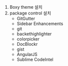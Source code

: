 1. Boxy theme 설치
2. package control 설치
	- GitGutter
	- Sidebar Enhancements
	- git
	- backethighlighter
	- colorpicker
	- DocBlockr
	- gist
	- AngularJS
	- Sublime CodeIntel